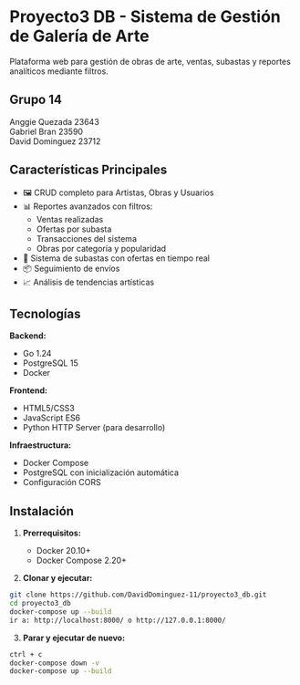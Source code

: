 # Proyecto3 DB - Sistema de Gestión de Galería de Arte
Plataforma web para gestión de obras de arte, ventas, subastas y reportes analíticos mediante filtros.

## Grupo 14
Anggie Quezada 23643  
Gabriel Bran 23590  
David Dominguez 23712  

## Características Principales

- 🖼️ CRUD completo para Artistas, Obras y Usuarios
- 📊 Reportes avanzados con filtros:
  - Ventas realizadas
  - Ofertas por subasta
  - Transacciones del sistema
  - Obras por categoría y popularidad
- 🛒 Sistema de subastas con ofertas en tiempo real
- 📦 Seguimiento de envíos
- 📈 Análisis de tendencias artísticas

## Tecnologías

**Backend:**
- Go 1.24
- PostgreSQL 15
- Docker

**Frontend:**
- HTML5/CSS3
- JavaScript ES6
- Python HTTP Server (para desarrollo)

**Infraestructura:**
- Docker Compose
- PostgreSQL con inicialización automática
- Configuración CORS

## Instalación

1. **Prerrequisitos:**
   - Docker 20.10+
   - Docker Compose 2.20+

2. **Clonar y ejecutar:**
```bash
git clone https://github.com/DavidDominguez-11/proyecto3_db.git
cd proyecto3_db
docker-compose up --build
ir a: http://localhost:8000/ o http://127.0.0.1:8000/
```
3. **Parar y ejecutar de nuevo:**
```bash
ctrl + c
docker-compose down -v
docker-compose up --build
```

